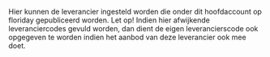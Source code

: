 Hier kunnen de leverancier ingesteld worden die onder dit hoofdaccount op floriday gepubliceerd worden. Let op! Indien hier afwijkende leveranciercodes gevuld worden, dan dient de eigen leverancierscode ook opgegeven te worden indien het aanbod van deze leverancier ook mee doet. 
